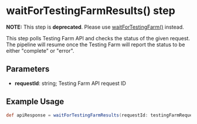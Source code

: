 # waitForTestingFarmResults() step

**NOTE:**
This step is **deprecated**. Please use [waitForTestingFarm()](./waitForTestingFarm.md) instead.

This step polls Testing Farm API and checks the status of the given request. The pipeline will resume once the Testing Farm will report the status to be either "complete" or "error".

## Parameters

* **requestId**: string; Testing Farm API request ID

## Example Usage

```groovy
def apiResponse = waitForTestingFarmResults(requestId: testingFarmRequestId)
```
